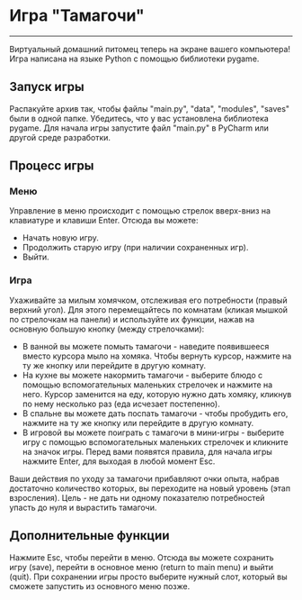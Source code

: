 ﻿# Игра "Тамагочи"
***
Виртуальный домашний питомец теперь на экране вашего компьютера! Игра написана на языке Python с помощью библиотеки pygame.

## Запуск игры
Распакуйте архив так, чтобы файлы "main.py", "data", "modules", "saves" были в одной папке. Убедитесь, что у вас установлена библиотека pygame. 
Для начала игры запустите файл "main.py" в PyCharm или другой среде разработки.

## Процесс игры
### Меню
Управление в меню происходит с помощью стрелок вверх-вниз на клавиатуре и клавиши Enter. Отсюда вы можете:
* Начать новую игру.
* Продолжить старую игру (при наличии сохраненных игр).
* Выйти.

### Игра
Ухаживайте за милым хомячком, отслеживая его потребности (правый верхний угол). Для этого перемещайтесь по комнатам (кликая мышкой по стрелочкам на панели) и используйте их функции, нажав на основную большую кнопку (между стрелочками):
* В ванной вы можете помыть тамагочи - наведите появившееся вместо курсора мыло на хомяка. Чтобы вернуть курсор, нажмите на ту же кнопку или перейдите в другую комнату.
* На кухне вы можете накормить тамагочи - выберите блюдо с помощью вспомогательных маленьких стрелочек и нажмите на него. Курсор заменится на еду, которую нужно дать хомяку, кликнув по нему несколько раз (еда исчезает постепенно).
* В спальне вы можете дать поспать тамагочи - чтобы пробудить его, нажмите на ту же кнопку или перейдите в другую комнату.
* В игровой вы можете поиграть с тамагочи в мини-игры - выберите игру с помощью вспомогательных маленьких стрелочек и кликните на значок игры. Перед вами появятся правила, для начала игры нажмите Enter, для выходая в любой момент Esc.

Ваши действия по уходу за тамагочи прибавляют очки опыта, набрав достаточно количество которых, вы переходите на новый уровень (этап взросления).
Цель - не дать ни одному показателю потребностей упасть до нуля и вырастить тамагочи.

## Дополнительные функции
Нажмите Esc, чтобы перейти в меню. Отсюда вы можете сохранить игру (save), перейти в основное меню (return to main menu) и выйти (quit).
При сохранении игры просто выберите нужный слот, который вы сможете запустить из основного меню позже.
